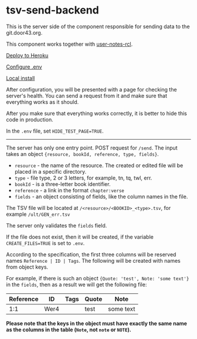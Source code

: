 # tsv-send-backend

This is the server side of the component responsible for sending data to the git.door43.org.

This component works together with [user-notes-rcl](https://github.com/texttree/user-notes-rcl).

[Deploy to Heroku](./Heroku.md)

[Configure .env](./Dotenv.md)

[Local install](./Local.md)

After configuration, you will be presented with a page for checking the server's health.
You can send a request from it and make sure that everything works as it should.

After you make sure that everything works correctly, it is better to hide this code in production.

In the `.env` file, set `HIDE_TEST_PAGE=TRUE`.

---
The server has only one entry point. POST request for `/send`.
The input takes an object `{resource, bookId, reference, type, fields}`.
 - `resource` - the name of the resource. The created or edited file will be placed in a specific directory.
  - `type` - file type, 2 or 3 letters, for example, tn, tq, twl, err.
 - `bookId` - is a three-letter book identifier.
 - `reference` - a link in the format `chapter:verse`
 - `fields` - an object consisting of fields, like the column names in the file.

The TSV file will be located at `/<resource>/<BOOKID>_<type>.tsv`, for example `/ult/GEN_err.tsv`

The server only validates the `fields` field.

If the file does not exist, then it will be created, if the variable `CREATE_FILES=TRUE` is set to `.env`.

According to the specification, the first three columns will be reserved names `Reference | ID | Tags`. The following will be created with names from object keys.

For example, if there is such an object `{Quote: 'test', Note: 'some text'}` in the `fields`, then as a result we will get the following file:

Reference | ID   | Tags | Quote | Note
--------- | --   | ---- | ----- | ----
1:1       | Wer4 |      | test  | some text

**Please note that the keys in the object must have exactly the same name as the columns in the table (`Note`, not `note` or `NOTE`).**
